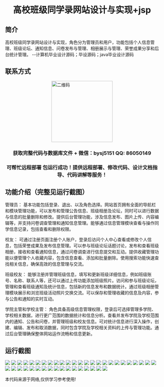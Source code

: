 <p><h1 align="center">高校班级同学录网站设计与实现+jsp</h1></p>

## 简介
高校班级同学录网站设计与实现，角色分为管理员和用户，功能包括个人信息管理、班级论坛、通知信息、问卷发布与管理、相册展示与管理、荣誉成果分享和后台统计管理。    --计算机毕业设计源码；毕设源码；java毕业设计源码


## 联系方式
<img src="https://bs-1329754181.cos.ap-shanghai.myqcloud.com/wx.jpg" alt="二维码" style="display: block; margin: 0 auto;" width="200px">
<p><h3 align="center">获取完整代码与数据库文件 + 微信：bysj5151 QQ: 86050149</h3></p>
<p><h3 align="center">可帮忙远程部署 包运行成功！提供远程部署、修改代码、设计文档指导、代码讲解等服务！</h3></p>

## 功能介绍（完整见运行截图）
管理员： 基本功能包括登录、退出、以及角色选择。网站首页拥有全面的导航栏和模块管理功能，可以发布和管理公告信息、班级相册及论坛，同时可以进行数据与信息的批量删除和修改。提供后台管理功能，涉及信息发布、图片上传、内容编辑等，并支持问卷调查管理和通知信息管理。能够通过信息管理模块查看与操作同学信息记录，包括查看和删除权限。

校友： 可通过注册页面注册个人账户，登录后访问个人中心查看或修改个人信息，包括荣誉成果及发布信息管理。可以参与班级论坛话题讨论，发布和查看班级相册，接收和查看通知信息，通过问卷调查进行信息提交和互动。提供收藏管理功能以便管理个人收藏内容，包含信息查看、添加和批量删除。使用搜索功能快速查找相关信息，确保高效的信息管理与交流。

班级校友： 能够注册并管理班级信息，填写和更新班级详细信息，例如班级账号、名称、联系人等，还可以通过上传功能添加班级照片。访问和参与班级论坛，管理和查看班级通知及统计信息，包括新的信息发布和数据统计。通过班级相册管理模块展示和浏览班级活动照片交换交流。可以保存和管理收藏的信息及内容，参与公告和通知的实时互动。

学院主管和学校主管： 角色具备高级信息管理权限，登录后可选择管理多学院、学校相关数据，进行更广范围的数据统计和信息分析。查看并发布学院及学校范围内的通知、公告和问卷，并管理班级和校友信息。可对统计信息进行深入操作，创建、编辑、发布和取消数据，同时包含学院及学校相关资料的上传与管理功能。通过后台管理确保整体网站运作流畅和信息更新。


## 运行截图
![](https://bs-1329754181.cos.ap-shanghai.myqcloud.com/ssm/CollegeClassmatesWebsite/img/001.jpg)
![](https://bs-1329754181.cos.ap-shanghai.myqcloud.com/ssm/CollegeClassmatesWebsite/img/002.jpg)
![](https://bs-1329754181.cos.ap-shanghai.myqcloud.com/ssm/CollegeClassmatesWebsite/img/003.jpg)
![](https://bs-1329754181.cos.ap-shanghai.myqcloud.com/ssm/CollegeClassmatesWebsite/img/004.jpg)
![](https://bs-1329754181.cos.ap-shanghai.myqcloud.com/ssm/CollegeClassmatesWebsite/img/005.jpg)
![](https://bs-1329754181.cos.ap-shanghai.myqcloud.com/ssm/CollegeClassmatesWebsite/img/006.jpg)
![](https://bs-1329754181.cos.ap-shanghai.myqcloud.com/ssm/CollegeClassmatesWebsite/img/007.jpg)
![](https://bs-1329754181.cos.ap-shanghai.myqcloud.com/ssm/CollegeClassmatesWebsite/img/008.jpg)
![](https://bs-1329754181.cos.ap-shanghai.myqcloud.com/ssm/CollegeClassmatesWebsite/img/009.jpg)
![](https://bs-1329754181.cos.ap-shanghai.myqcloud.com/ssm/CollegeClassmatesWebsite/img/010.jpg)
![](https://bs-1329754181.cos.ap-shanghai.myqcloud.com/ssm/CollegeClassmatesWebsite/img/011.jpg)
![](https://bs-1329754181.cos.ap-shanghai.myqcloud.com/ssm/CollegeClassmatesWebsite/img/012.jpg)
![](https://bs-1329754181.cos.ap-shanghai.myqcloud.com/ssm/CollegeClassmatesWebsite/img/013.jpg)
![](https://bs-1329754181.cos.ap-shanghai.myqcloud.com/ssm/CollegeClassmatesWebsite/img/014.jpg)
![](https://bs-1329754181.cos.ap-shanghai.myqcloud.com/ssm/CollegeClassmatesWebsite/img/015.jpg)
![](https://bs-1329754181.cos.ap-shanghai.myqcloud.com/ssm/CollegeClassmatesWebsite/img/016.jpg)
![](https://bs-1329754181.cos.ap-shanghai.myqcloud.com/ssm/CollegeClassmatesWebsite/img/017.jpg)
![](https://bs-1329754181.cos.ap-shanghai.myqcloud.com/ssm/CollegeClassmatesWebsite/img/018.jpg)
![](https://bs-1329754181.cos.ap-shanghai.myqcloud.com/ssm/CollegeClassmatesWebsite/img/019.jpg)
![](https://bs-1329754181.cos.ap-shanghai.myqcloud.com/ssm/CollegeClassmatesWebsite/img/020.jpg)
![](https://bs-1329754181.cos.ap-shanghai.myqcloud.com/ssm/CollegeClassmatesWebsite/img/021.jpg)
![](https://bs-1329754181.cos.ap-shanghai.myqcloud.com/ssm/CollegeClassmatesWebsite/img/022.jpg)
![](https://bs-1329754181.cos.ap-shanghai.myqcloud.com/ssm/CollegeClassmatesWebsite/img/023.jpg)
![](https://bs-1329754181.cos.ap-shanghai.myqcloud.com/ssm/CollegeClassmatesWebsite/img/024.jpg)
![](https://bs-1329754181.cos.ap-shanghai.myqcloud.com/ssm/CollegeClassmatesWebsite/img/025.jpg)
![](https://bs-1329754181.cos.ap-shanghai.myqcloud.com/ssm/CollegeClassmatesWebsite/img/026.jpg)
![](https://bs-1329754181.cos.ap-shanghai.myqcloud.com/ssm/CollegeClassmatesWebsite/img/027.jpg)
![](https://bs-1329754181.cos.ap-shanghai.myqcloud.com/ssm/CollegeClassmatesWebsite/img/028.jpg)
![](https://bs-1329754181.cos.ap-shanghai.myqcloud.com/ssm/CollegeClassmatesWebsite/img/029.jpg)
![](https://bs-1329754181.cos.ap-shanghai.myqcloud.com/ssm/CollegeClassmatesWebsite/img/030.jpg)
![](https://bs-1329754181.cos.ap-shanghai.myqcloud.com/ssm/CollegeClassmatesWebsite/img/031.jpg)
![](https://bs-1329754181.cos.ap-shanghai.myqcloud.com/ssm/CollegeClassmatesWebsite/img/032.jpg)
![](https://bs-1329754181.cos.ap-shanghai.myqcloud.com/ssm/CollegeClassmatesWebsite/img/033.jpg)
![](https://bs-1329754181.cos.ap-shanghai.myqcloud.com/ssm/CollegeClassmatesWebsite/img/034.jpg)
![](https://bs-1329754181.cos.ap-shanghai.myqcloud.com/ssm/CollegeClassmatesWebsite/img/035.jpg)
![](https://bs-1329754181.cos.ap-shanghai.myqcloud.com/ssm/CollegeClassmatesWebsite/img/036.jpg)
![](https://bs-1329754181.cos.ap-shanghai.myqcloud.com/ssm/CollegeClassmatesWebsite/img/037.jpg)
![](https://bs-1329754181.cos.ap-shanghai.myqcloud.com/ssm/CollegeClassmatesWebsite/img/038.jpg)
![](https://bs-1329754181.cos.ap-shanghai.myqcloud.com/ssm/CollegeClassmatesWebsite/img/039.jpg)
![](https://bs-1329754181.cos.ap-shanghai.myqcloud.com/ssm/CollegeClassmatesWebsite/img/040.jpg)
![](https://bs-1329754181.cos.ap-shanghai.myqcloud.com/ssm/CollegeClassmatesWebsite/img/041.jpg)
![](https://bs-1329754181.cos.ap-shanghai.myqcloud.com/ssm/CollegeClassmatesWebsite/img/042.jpg)

<p>本代码来源于网络,仅供学习参考使用!</p>
